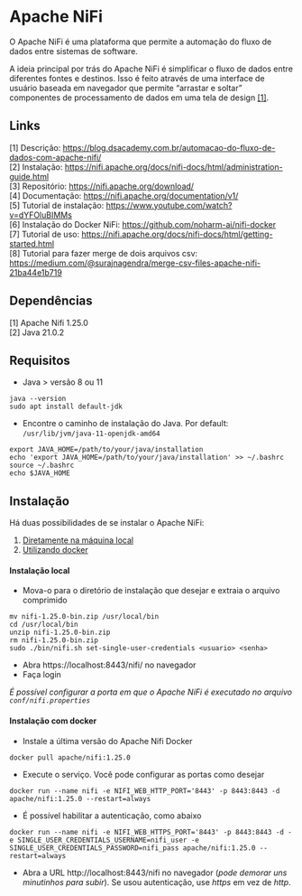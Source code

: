 # Apache NiFi

O Apache NiFi é uma plataforma que permite a automação do fluxo de dados entre sistemas de software.

A ideia principal por trás do Apache NiFi é simplificar o fluxo de dados entre diferentes fontes e destinos. Isso é feito através de uma interface de usuário baseada em navegador que permite “arrastar e soltar” componentes de processamento de dados em uma tela de design [[1]](https://blog.dsacademy.com.br/automacao-do-fluxo-de-dados-com-apache-nifi/).

## Links
[1] Descrição: https://blog.dsacademy.com.br/automacao-do-fluxo-de-dados-com-apache-nifi/  
[2] Instalação: https://nifi.apache.org/docs/nifi-docs/html/administration-guide.html  
[3] Repositório: https://nifi.apache.org/download/  
[4] Documentação: https://nifi.apache.org/documentation/v1/  
[5] Tutorial de instalação: https://www.youtube.com/watch?v=dYFOluBIMMs  
[6] Instalação do Docker NiFi: https://github.com/noharm-ai/nifi-docker  
[7] Tutorial de uso: https://nifi.apache.org/docs/nifi-docs/html/getting-started.html  
[8] Tutorial para fazer merge de dois arquivos csv: https://medium.com/@surajnagendra/merge-csv-files-apache-nifi-21ba44e1b719  

## Dependências
[1] Apache Nifi 1.25.0  
[2] Java 21.0.2

## Requisitos
- Java > versão 8 ou 11
```
java --version
sudo apt install default-jdk
```

- Encontre o caminho de instalação do Java. Por default: `/usr/lib/jvm/java-11-openjdk-amd64`
```
export JAVA_HOME=/path/to/your/java/installation
echo 'export JAVA_HOME=/path/to/your/java/installation' >> ~/.bashrc
source ~/.bashrc
echo $JAVA_HOME
```

## Instalação
Há duas possibilidades de se instalar o Apache NiFi:
1. [Diretamente na máquina local](#instalação-local)
2. [Utilizando docker](#instalação-com-docker)

#### Instalação local
- Mova-o para o diretório de instalação que desejar e extraia o arquivo comprimido
```
mv nifi-1.25.0-bin.zip /usr/local/bin
cd /usr/local/bin
unzip nifi-1.25.0-bin.zip
rm nifi-1.25.0-bin.zip
sudo ./bin/nifi.sh set-single-user-credentials <usuario> <senha>
```

- Abra https://localhost:8443/nifi/ no navegador
- Faça login

_É possível configurar a porta em que o Apache NiFi é executado no arquivo `conf/nifi.properties`_


#### Instalação com docker
- Instale a última versão do Apache Nifi Docker
```
docker pull apache/nifi:1.25.0
```

- Execute o serviço. Você pode configurar as portas como desejar
```
docker run --name nifi -e NIFI_WEB_HTTP_PORT='8443' -p 8443:8443 -d apache/nifi:1.25.0 --restart=always
```

- É possível habilitar a autenticação, como abaixo
```
docker run --name nifi -e NIFI_WEB_HTTPS_PORT='8443' -p 8443:8443 -d -e SINGLE_USER_CREDENTIALS_USERNAME=nifi_user -e SINGLE_USER_CREDENTIALS_PASSWORD=nifi_pass apache/nifi:1.25.0 --restart=always
```
 
- Abra a URL http://localhost:8443/nifi no navegador (_*pode demorar uns minutinhos para subir*_). Se usou autenticação, use *https* em vez de *http*.
